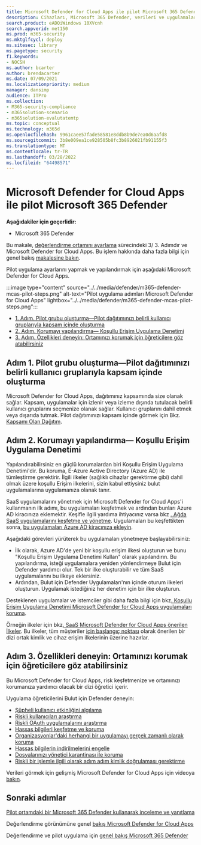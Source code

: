 ```yaml
---
title: Microsoft Defender for Cloud Apps ile pilot Microsoft 365 Defender
description: Cihazları, Microsoft 365 Defender, verileri ve uygulamaları korumak üzere tasarlanmış güvenlik çözümünü test etmek ve deneyim yaşamak için test etmek üzere laboratuvar veya pilot ortamınızı ayarlayın.
search.product: eADQiWindows 10XVcnh
search.appverid: met150
ms.prod: m365-security
ms.mktglfcycl: deploy
ms.sitesec: library
ms.pagetype: security
f1.keywords:
- NOCSH
ms.author: bcarter
author: brendacarter
ms.date: 07/09/2021
ms.localizationpriority: medium
manager: dansimp
audience: ITPro
ms.collection:
- M365-security-compliance
- m365solution-scenario
- m365solution-evalutatemtp
ms.topic: conceptual
ms.technology: m365d
ms.openlocfilehash: 9961caee57fade58581e8ddb8b9de7ea0d6aafd8
ms.sourcegitcommit: 3b8e009ea1ce928505b8fc3b8926021fb91155f3
ms.translationtype: MT
ms.contentlocale: tr-TR
ms.lasthandoff: 03/28/2022
ms.locfileid: "64498571"
---
```

# <a name="pilot-microsoft-defender-for-cloud-apps-with-microsoft-365-defender"></a>Microsoft Defender for Cloud Apps ile pilot Microsoft 365 Defender


**Aşağıdakiler için geçerlidir:**
- Microsoft 365 Defender

Bu makale, [değerlendirme ortamını ayarlama](eval-defender-mcas-overview.md) sürecindeki 3/ 3. Adımdır ve Microsoft Defender for Cloud Apps. Bu işlem hakkında daha fazla bilgi için genel bakış [makalesine bakın](eval-defender-mcas-overview.md).

Pilot uygulama ayarlarını yapmak ve yapılandırmak için aşağıdaki Microsoft Defender for Cloud Apps.


:::image type="content" source="../../media/defender/m365-defender-mcas-pilot-steps.png" alt-text="Pilot uygulama adımları Microsoft Defender for Cloud Apps" lightbox="../../media/defender/m365-defender-mcas-pilot-steps.png":::
- [1. Adım. Pilot grubu oluşturma—Pilot dağıtımınızı belirli kullanıcı gruplarıyla kapsam içinde oluşturma](#step-1-create-the-pilot-groupscope-your-pilot-deployment-to-certain-user-groups)
- [2. Adım. Korumayı yapılandırma— Koşullu Erişim Uygulama Denetimi](#step-2-configure-protectionconditional-access-app-control)
- [3. Adım. Özellikleri deneyin: Ortamınızı korumak için öğreticilere göz atabilirsiniz](#step-3-try-out-capabilitieswalk-through-tutorials-for-protecting-your-environment) 


## <a name="step-1-create-the-pilot-groupscope-your-pilot-deployment-to-certain-user-groups"></a>Adım 1. Pilot grubu oluşturma—Pilot dağıtımınızı belirli kullanıcı gruplarıyla kapsam içinde oluşturma

Microsoft Defender for Cloud Apps, dağıtımınız kapsamında size olanak sağlar. Kapsam, uygulamalar için izlenir veya izleme dışında tutulacak belirli kullanıcı gruplarını seçmenize olanak sağlar. Kullanıcı gruplarını dahil etmek veya dışarıda tutmak. Pilot dağıtımınızı kapsam içinde görmek için Bkz. [Kapsamı Olan Dağıtım](/cloud-app-security/scoped-deployment).


## <a name="step-2-configure-protectionconditional-access-app-control"></a>Adım 2. Korumayı yapılandırma— Koşullu Erişim Uygulama Denetimi

Yapılandırabilirsiniz en güçlü korumalardan biri Koşullu Erişim Uygulama Denetimi'dir. Bu koruma, E-Azure Active Directory (Azure AD) ile tümleştirme gerektirir. İlgili ilkeler (sağlıklı cihazlar gerektirme gibi) dahil olmak üzere koşullu Erişim ilkelerini, sizin kabul ettiysiniz bulut uygulamalarına uygulamanıza olanak tanır. 

SaaS uygulamalarını yönetmek için Microsoft Defender for Cloud Apps'i kullanmanın ilk adımı, bu uygulamaları keşfetmek ve ardından bunları Azure AD kiracınıza eklemektir. Keşifle ilgili yardıma ihtiyacınız varsa bkz [. Ağda SaaS uygulamalarını keşfetme ve yönetme](/cloud-app-security/tutorial-shadow-it). Uygulamaları bu keşfettikten sonra, [bu uygulamaları Azure AD kiracınıza ekleyin](/azure/active-directory/manage-apps/add-application-portal).

Aşağıdaki görevleri yürüterek bu uygulamaları yönetmeye başlayabilirsiniz:

- İlk olarak, Azure AD'de yeni bir koşullu erişim ilkesi oluşturun ve bunu "Koşullu Erişim Uygulama Denetimi Kullan" olarak yapılandırın. Bu yapılandırma, isteği uygulamalara yeniden yönlendirmeye Bulut için Defender yardımcı olur. Tek bir ilke oluşturabilir ve tüm SaaS uygulamalarını bu ilkeye  eklersiniz.
- Ardından, Bulut için Defender Uygulamaları'nın içinde oturum ilkeleri oluşturun. Uygulamak istediğiniz her denetim için bir ilke oluşturun.

Desteklenen uygulamalar ve istemciler gibi daha fazla bilgi için bkz[. Koşullu Erişim Uygulama Denetimi Microsoft Defender for Cloud Apps uygulamaları koruma](/cloud-app-security/proxy-intro-aad). 

Örneğin ilkeler için bkz[. SaaS Microsoft Defender for Cloud Apps önerilen İlkeler](../office-365-security/mcas-saas-access-policies.md). Bu ilkeler, tüm müşteriler [için başlangıç noktası](../office-365-security/microsoft-365-policies-configurations.md) olarak önerilen bir dizi ortak kimlik ve cihaz erişim ilkelerinin üzerine hazırlar. 

## <a name="step-3-try-out-capabilitieswalk-through-tutorials-for-protecting-your-environment"></a>Adım 3. Özellikleri deneyin: Ortamınızı korumak için öğreticilere göz atabilirsiniz 

Bu Microsoft Defender for Cloud Apps, risk keşfetmenize ve ortamınızı korumanıza yardımcı olacak bir dizi öğretici içerir. 

Uygulama öğreticilerini Bulut için Defender deneyin:

- [Şüpheli kullanıcı etkinliğini algılama](/cloud-app-security/tutorial-suspicious-activity)
- [Riskli kullanıcıları araştırma](/cloud-app-security/tutorial-ueba)
- [Riskli OAuth uygulamalarını araştırma](/cloud-app-security/investigate-risky-oauth)
- [Hassas bilgileri keşfetme ve koruma](/cloud-app-security/tutorial-dlp)
- [Organizasyonlar'daki herhangi bir uygulamayı gerçek zamanlı olarak koruma](/cloud-app-security/tutorial-proxy)
- [Hassas bilgilerin indirilmelerini engelle](/cloud-app-security/use-case-proxy-block-session-aad)
- [Dosyalarınızı yönetici karantinası ile koruma](/cloud-app-security/use-case-admin-quarantine)
- [Riskli bir işlemle ilgili olarak adım adım kimlik doğrulaması gerektirme](/cloud-app-security/tutorial-step-up-authentication)

Verileri görmek için gelişmiş Microsoft Defender for Cloud Apps için videoya [bakın](https://www.microsoft.com/en-us/videoplayer/embed/RWFISa).

## <a name="next-steps"></a>Sonraki adımlar

[Pilot ortamdaki bir Microsoft 365 Defender kullanarak inceleme ve yanıtlama](eval-defender-investigate-respond.md)

Değerlendirme görünümüne genel [bakış Microsoft Defender for Cloud Apps](eval-defender-mcas-overview.md)

Değerlendirme ve pilot uygulama için [genel bakış Microsoft 365 Defender](eval-overview.md)
